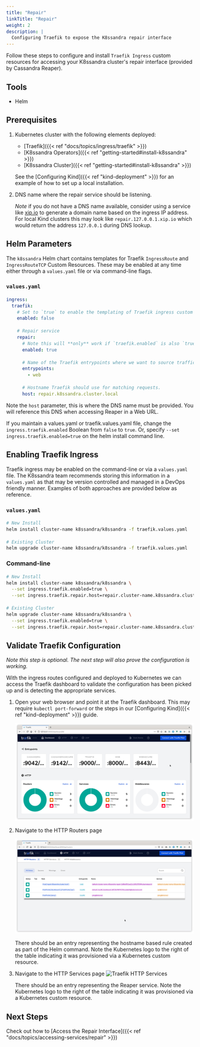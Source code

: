 ```yaml
---
title: "Repair"
linkTitle: "Repair"
weight: 2
description: |
  Configuring Traefik to expose the K8ssandra repair interface
---
```


Follow these steps to configure and install `Traefik Ingress` custom resources
for accessing your K8ssandra cluster's repair interface (provided by Cassandra
Reaper).

## Tools

* Helm

## Prerequisites

1. Kubernetes cluster with the following elements deployed:
   * [Traefik]({{< ref "docs/topics/ingress/traefik" >}})
   * [K8ssandra Operators]({{< ref "getting-started#install-k8ssandra" >}})
   * [K8ssandra Cluster]({{< ref "getting-started#install-k8ssandra" >}})

   See the [Configuring Kind]({{< ref "kind-deployment" >}}) for an example of
   how to set up a local installation.
1. DNS name where the repair service should be listening.

   _Note_ if you do not have a DNS name available, consider using a service like
   [xip.io](http://xip.io) to generate a domain name based on the ingress IP
   address. For local Kind clusters this may look like `repair.127.0.0.1.xip.io`
   which would return the address `127.0.0.1` during DNS lookup.

## Helm Parameters

The `k8ssandra` Helm chart contains templates for Traefik `IngressRoute`
and `IngressRouteTCP` Custom Resources. These may be enabled at any time either
through a `values.yaml` file or via command-line flags.

### `values.yaml`
```yaml
ingress:
  traefik:
    # Set to `true` to enable the templating of Traefik ingress custom resources
    enabled: false

    # Repair service
    repair: 
      # Note this will **only** work if `traefik.enabled` is also `true`
      enabled: true

      # Name of the Traefik entrypoints where we want to source traffic.
      entrypoints: 
        - web

      # Hostname Traefik should use for matching requests.
      host: repair.k8ssandra.cluster.local
```

Note the `host` parameter, this is where the DNS name must be provided. You will reference this DNS when accessing Reaper in a Web URL. 

If you maintain a values.yaml or traefik.values.yaml file, change the `ingress.traefik.enabled` Boolean from `false` to `true`.  Or, specify `--set ingress.traefik.enabled=true` on the helm install command line. 

## Enabling Traefik Ingress

Traefik ingress may be enabled on the command-line or via a `values.yaml` file.
The K8ssandra team recommends storing this information in a `values.yaml` as
that may be version controlled and managed in a DevOps friendly manner. Examples
of both approaches are provided below as reference.

### `values.yaml`

```bash
# New Install
helm install cluster-name k8ssandra/k8ssandra -f traefik.values.yaml

# Existing Cluster
helm upgrade cluster-name k8ssandra/k8ssandra -f traefik.values.yaml
```

### Command-line
```bash
# New Install
helm install cluster-name k8ssandra/k8ssandra \
  --set ingress.traefik.enabled=true \
  --set ingress.traefik.repair.host=repair.cluster-name.k8ssandra.cluster.local

# Existing Cluster
helm upgrade cluster-name k8ssandra/k8ssandra \
  --set ingress.traefik.enabled=true \
  --set ingress.traefik.repair.host=repair.cluster-name.k8ssandra.cluster.local
```

## Validate Traefik Configuration

_Note this step is optional. The next step will also prove the configuration is
working._

With the ingress routes configured and deployed to Kubernetes we can access the
Traefik dashboard to validate the configuration has been picked up and is
detecting the appropriate services.

1. Open your web browser and point it at the Traefik dashboard. This may require
   `kubectl port-forward` or the steps in our [Configuring Kind]({{< ref
   "kind-deployment" >}}) guide.

    ![Traefik Dashboard](traefik-dashboard.png)

2. Navigate to the HTTP Routers page

    ![Traefik HTTP Routers](traefik-http-routers.png)

    There should be an entry representing the hostname based rule created as
    part of the Helm command. Note the Kubernetes logo to the right of the table
    indicating it was provisioned via a Kubernetes custom resource.
3. Navigate to the HTTP Services page ![Traefik HTTP
    Services](traefik-http-services.png)

    There should be an entry representing the Reaper service. Note the
    Kubernetes logo to the right of the table indicating it was provisioned via
    a Kubernetes custom resource.

## Next Steps

Check out how to [Access the Repair Interface]({{< ref "docs/topics/accessing-services/repair" >}})
